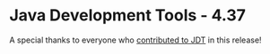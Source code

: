 # Java Development Tools - 4.37

A special thanks to everyone who [contributed to JDT](acknowledgements.md#java-development-tools) in this release!

<!--
---
## Java&trade; XX Support 
-->

<!--
---
## JUnit
-->

<!--
---
## Java Editor
-->

<!--
---
## Java Views and Dialogs
-->

<!--
---
## Java Compiler
-->

<!--
---
## Java Formatter
-->

<!--
---
## Debug
-->

<!--
### JDT Developers
--> 

